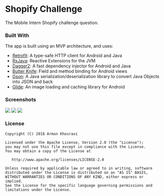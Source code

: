 # Shopify Challenge
The Mobile Intern Shopify challenge question.

### Built With
The app is built using an MVP architecture, and uses:
* [Retrofit](https://square.github.io/retrofit/): A type-safe HTTP client for Android and Java
* [RxJava](https://github.com/ReactiveX/RxJava): Reactive Extensions for the JVM
* [Dagger2](https://github.com/google/dagger): A fast dependency injector for Android and Java
* [Butter Knife](https://github.com/JakeWharton/butterknife): Field and method binding for Android views
* [Gson](https://github.com/google/gson): A Java serialization/deserialization library to convert Java Objects into JSON and back
* [Glide](https://github.com/bumptech/glide): An image loading and caching library for Android

### Screenshots

<img src="../assets/tags_screen.png?raw=true">  <img src="../assets/products_screen1.png?raw=true">  <img src="../assets/products_screen2.png?raw=true">

### License
    Copyright (C) 2018 Armon Khosravi

    Licensed under the Apache License, Version 2.0 (the "License");
    you may not use this file except in compliance with the License.
    You may obtain a copy of the License at

       http://www.apache.org/licenses/LICENSE-2.0

    Unless required by applicable law or agreed to in writing, software
    distributed under the License is distributed on an "AS IS" BASIS,
    WITHOUT WARRANTIES OR CONDITIONS OF ANY KIND, either express or implied.
    See the License for the specific language governing permissions and
    limitations under the License. 
